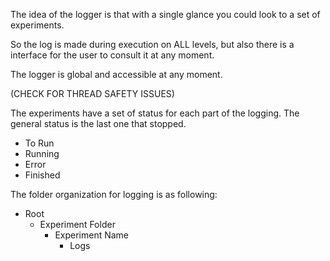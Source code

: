 The idea of the logger is that with a single
glance you could look to a set of experiments.

So the log is made during execution on ALL levels,
but also there is a interface for the user to
consult it at any moment.

The logger is global and accessible at any moment.

(CHECK FOR THREAD SAFETY ISSUES)

The experiments have a set of status for each part of
the logging. The general status is the last one that stopped.

* To Run
* Running
* Error
* Finished


The folder organization for logging is as following:

* Root
    * Experiment Folder
        * Experiment Name
            * Logs

